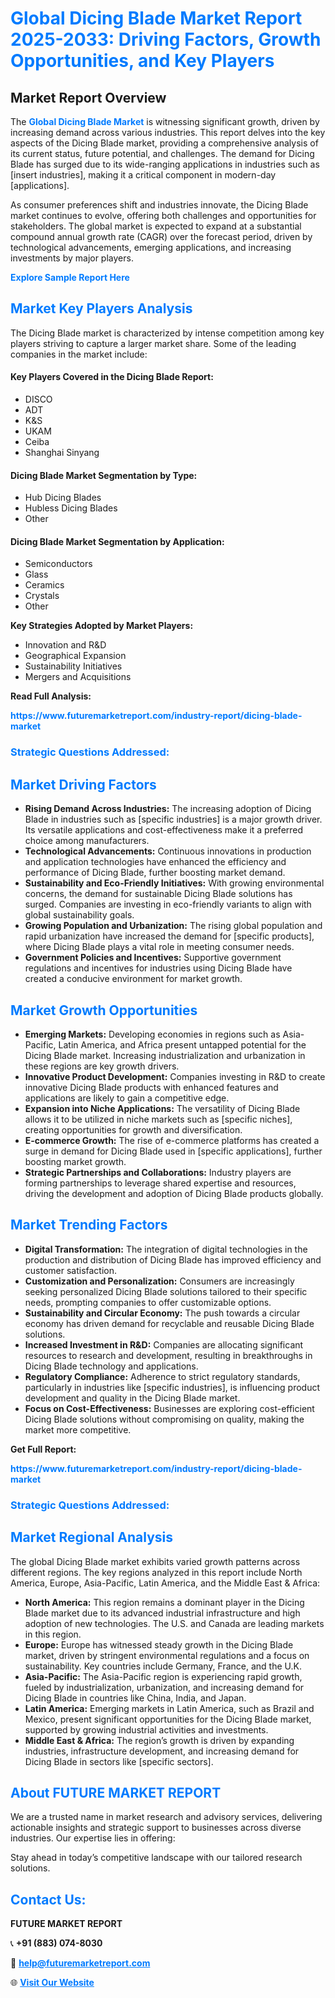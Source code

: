 <h1 style="color: #007BFF;">Global Dicing Blade Market Report 2025-2033: Driving Factors, Growth Opportunities, and Key Players</h1>

<section id="overview">
<h2>Market Report Overview</h2>
<p>The <a href="https://www.futuremarketreport.com/industry-report/dicing-blade-market" style="color: #007BFF; text-decoration: none;"><strong>Global Dicing Blade Market</strong></a> is witnessing significant growth, driven by increasing demand across various industries. This report delves into the key aspects of the Dicing Blade market, providing a comprehensive analysis of its current status, future potential, and challenges. The demand for Dicing Blade has surged due to its wide-ranging applications in industries such as [insert industries], making it a critical component in modern-day [applications].</p>
<p>As consumer preferences shift and industries innovate, the Dicing Blade market continues to evolve, offering both challenges and opportunities for stakeholders. The global market is expected to expand at a substantial compound annual growth rate (CAGR) over the forecast period, driven by technological advancements, emerging applications, and increasing investments by major players.</p>
</section>

<section id="overview">
<p><a href="https://www.futuremarketreport.com/request-sample/reportId=60712" style="color: #007BFF; text-decoration: none;"><strong>Explore Sample Report Here</strong></a></p>
</section>

<section id="key-players">
<h2 style="color: #007BFF;">Market Key Players Analysis</h2>
<p>The Dicing Blade market is characterized by intense competition among key players striving to capture a larger market share. Some of the leading companies in the market include:</p>
<h4>Key Players Covered in the Dicing Blade Report:</h4>
<ul><li>DISCO</li><li>ADT</li><li>K&amp;S</li><li>UKAM</li><li>Ceiba</li><li>Shanghai Sinyang</li></ul>
<h4>Dicing Blade Market Segmentation by Type:</h4>
<ul><li>Hub Dicing Blades</li><li>Hubless Dicing Blades</li><li>Other</li></ul>

<h4>Dicing Blade Market Segmentation by Application:</h4>
<ul><li>Semiconductors</li><li>Glass</li><li>Ceramics</li><li>Crystals</li><li>Other</li></ul>
<p><strong>Key Strategies Adopted by Market Players:</strong></p>
<ul>
<li>Innovation and R&D</li>
<li>Geographical Expansion</li>
<li>Sustainability Initiatives</li>
<li>Mergers and Acquisitions</li>
</ul>
</section>

<section>
<p><strong>Read Full Analysis: </strong></p><a href="https://www.futuremarketreport.com/industry-report/dicing-blade-market" style="color: #007BFF; text-decoration: none;"><strong>https://www.futuremarketreport.com/industry-report/dicing-blade-market</strong></a>
<h3 style="color: #007BFF;">Strategic Questions Addressed:</h3>
</section>

<section id="driving-factors">
<h2 style="color: #007BFF;">Market Driving Factors</h2>
<ul>
<li><strong>Rising Demand Across Industries:</strong> The increasing adoption of Dicing Blade in industries such as [specific industries] is a major growth driver. Its versatile applications and cost-effectiveness make it a preferred choice among manufacturers.</li>
<li><strong>Technological Advancements:</strong> Continuous innovations in production and application technologies have enhanced the efficiency and performance of Dicing Blade, further boosting market demand.</li>
<li><strong>Sustainability and Eco-Friendly Initiatives:</strong> With growing environmental concerns, the demand for sustainable Dicing Blade solutions has surged. Companies are investing in eco-friendly variants to align with global sustainability goals.</li>
<li><strong>Growing Population and Urbanization:</strong> The rising global population and rapid urbanization have increased the demand for [specific products], where Dicing Blade plays a vital role in meeting consumer needs.</li>
<li><strong>Government Policies and Incentives:</strong> Supportive government regulations and incentives for industries using Dicing Blade have created a conducive environment for market growth.</li>
</ul>
</section>

<section id="growth-opportunities">
<h2 style="color: #007BFF;">Market Growth Opportunities</h2>
<ul>
<li><strong>Emerging Markets:</strong> Developing economies in regions such as Asia-Pacific, Latin America, and Africa present untapped potential for the Dicing Blade market. Increasing industrialization and urbanization in these regions are key growth drivers.</li>
<li><strong>Innovative Product Development:</strong> Companies investing in R&D to create innovative Dicing Blade products with enhanced features and applications are likely to gain a competitive edge.</li>
<li><strong>Expansion into Niche Applications:</strong> The versatility of Dicing Blade allows it to be utilized in niche markets such as [specific niches], creating opportunities for growth and diversification.</li>
<li><strong>E-commerce Growth:</strong> The rise of e-commerce platforms has created a surge in demand for Dicing Blade used in [specific applications], further boosting market growth.</li>
<li><strong>Strategic Partnerships and Collaborations:</strong> Industry players are forming partnerships to leverage shared expertise and resources, driving the development and adoption of Dicing Blade products globally.</li>
</ul>
</section>

<section id="trending-factors">
<h2 style="color: #007BFF;">Market Trending Factors</h2>
<ul>
<li><strong>Digital Transformation:</strong> The integration of digital technologies in the production and distribution of Dicing Blade has improved efficiency and customer satisfaction.</li>
<li><strong>Customization and Personalization:</strong> Consumers are increasingly seeking personalized Dicing Blade solutions tailored to their specific needs, prompting companies to offer customizable options.</li>
<li><strong>Sustainability and Circular Economy:</strong> The push towards a circular economy has driven demand for recyclable and reusable Dicing Blade solutions.</li>
<li><strong>Increased Investment in R&D:</strong> Companies are allocating significant resources to research and development, resulting in breakthroughs in Dicing Blade technology and applications.</li>
<li><strong>Regulatory Compliance:</strong> Adherence to strict regulatory standards, particularly in industries like [specific industries], is influencing product development and quality in the Dicing Blade market.</li>
<li><strong>Focus on Cost-Effectiveness:</strong> Businesses are exploring cost-efficient Dicing Blade solutions without compromising on quality, making the market more competitive.</li>
</ul>
</section>

<section>
<p><strong>Get Full Report: </strong></p><a href="https://www.futuremarketreport.com/industry-report/dicing-blade-market" style="color: #007BFF; text-decoration: none;"><strong>https://www.futuremarketreport.com/industry-report/dicing-blade-market</strong></a>
<h3 style="color: #007BFF;">Strategic Questions Addressed:</h3>
</section>


<section id="regional-analysis">
<h2 style="color: #007BFF;">Market Regional Analysis</h2>
<p>The global Dicing Blade market exhibits varied growth patterns across different regions. The key regions analyzed in this report include North America, Europe, Asia-Pacific, Latin America, and the Middle East & Africa:</p>
<ul>
<li><strong>North America:</strong> This region remains a dominant player in the Dicing Blade market due to its advanced industrial infrastructure and high adoption of new technologies. The U.S. and Canada are leading markets in this region.</li>
<li><strong>Europe:</strong> Europe has witnessed steady growth in the Dicing Blade market, driven by stringent environmental regulations and a focus on sustainability. Key countries include Germany, France, and the U.K.</li>
<li><strong>Asia-Pacific:</strong> The Asia-Pacific region is experiencing rapid growth, fueled by industrialization, urbanization, and increasing demand for Dicing Blade in countries like China, India, and Japan.</li>
<li><strong>Latin America:</strong> Emerging markets in Latin America, such as Brazil and Mexico, present significant opportunities for the Dicing Blade market, supported by growing industrial activities and investments.</li>
<li><strong>Middle East & Africa:</strong> The region’s growth is driven by expanding industries, infrastructure development, and increasing demand for Dicing Blade in sectors like [specific sectors].</li>
</ul>
</section>

<footer>
<h2 style="color: #007BFF;">About FUTURE MARKET REPORT</h2>
<p>We are a trusted name in market research and advisory services, delivering actionable insights and strategic support to businesses across diverse industries. Our expertise lies in offering:</p>

<p>Stay ahead in today’s competitive landscape with our tailored research solutions.</p>

<h2 style="color: #007BFF;">Contact Us:</h2>
<p><strong>FUTURE MARKET REPORT</strong></p>
<p>📞 <strong>+91 (883) 074-8030</strong></p>
<p>📧 <strong><a href="mailto:help@futuremarketreport.com" style="color: #007BFF;">help@futuremarketreport.com</a></strong></p>
<p>🌐 <strong><a href="https://www.futuremarketreport.com/" style="color: #007BFF;">Visit Our Website</a></strong></p>
</footer>